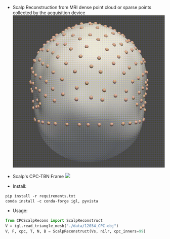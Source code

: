 - Scalp Reconstruction from MRI dense point cloud or sparse points collected by the acquisition device
![](./imgs/minimal_surface_scalp.gif)

- Scalp's CPC-TBN Frame
![](./imgs/CPCOrientation.gif)

- Install:

```shell
pip install -r requirements.txt
conda install -c conda-forge igl, pyvista
```

- Usage: 

```python
from CPCScalpRecons import ScalpReconstruct
V = igl.read_triangle_mesh("./data/12034_CPC.obj")
V, F, cpc, T, N, B = ScalpReconstruct(Vs, nilr, cpc_inners=99)
```
